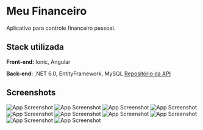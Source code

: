 # Meu Financeiro

Aplicativo para controle financeiro pessoal.


## Stack utilizada

**Front-end:** Ionic, Angular

**Back-end:** .NET 6.0, EntityFramework, MySQL
[Repositório da API](https://github.com/rodrigobuen0/meu-financeiro.API)

## Screenshots
![App Screenshot](/imgs/login.png)
![App Screenshot](/imgs/addDespesas.png)
![App Screenshot](/imgs/addReceitas.png)
![App Screenshot](/imgs/despesas.png)
![App Screenshot](/imgs/novaCategoria.png)
![App Screenshot](/imgs/novaConta.png)
![App Screenshot](/imgs/principal.png)
![App Screenshot](/imgs/reajusteSaldo.png)
![App Screenshot](/imgs/receitas.png)
![App Screenshot](/imgs/transferencia.png)

